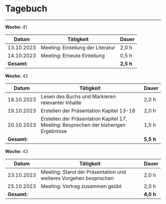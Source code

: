 # Tagebuch
---

**Woche:** 41

| Datum       | Tätigkeit                                  | Dauer  |
|-------------|---------------------------------------------|--------|
| 13.10.2023  |     Meeting: Einteilung der Literatur       | 2,0 h  |
| 14.10.2023  |     Meeting: Erneute Einteilung             | 0,5 h  |
| **Gesamt:**  |                                            | **2,5 h**  |


**Woche:** 42

| Datum       | Tätigkeit                                  | Dauer  |
|-------------|---------------------------------------------|--------|
| 18.10.2023  | Lesen des Buchs und Markieren relevanter Inhalte | 2,0 h  |
| 19.10.2023  | Erstellen der Präsentation Kapitel 13-16 | 2,0 h  |
| 20.10.2023  | Erstellen der Präsentation Kapitel 17, Meeting: Besprechen der bisherigen Ergebnisse | 1,5 h  |
| **Gesamt:**  |                                            | **5,5 h**  |

**Woche:** 43

| Datum       | Tätigkeit                                  | Dauer  |
|-------------|---------------------------------------------|--------|
| 23.10.2023  |     Meeting: Stand der Präsentation und weiteres Vorgehen besprochen    | 2,0 h  |
| 25.10.2023  |     Meeting: Vortrag zusammen geübt   | 2,0 h  |
| **Gesamt:**  |                                            | **4,0 h**  |


